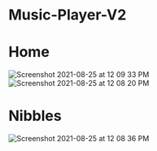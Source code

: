 # Music-Player-V2
# Home
![Screenshot 2021-08-25 at 12 09 33 PM](https://user-images.githubusercontent.com/84308540/130740361-4c4c5269-f39f-449d-aa45-e386c430a1a4.png)
![Screenshot 2021-08-25 at 12 08 20 PM](https://user-images.githubusercontent.com/84308540/130740398-821bef5a-d979-489f-82b7-0d531729ae37.png)
# Nibbles
![Screenshot 2021-08-25 at 12 08 36 PM](https://user-images.githubusercontent.com/84308540/130740442-16a6d2e1-231c-4a29-a96c-eed104b7c5be.png)
